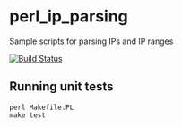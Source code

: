 # perl_ip_parsing
Sample scripts for parsing IPs and IP ranges

[<img src="https://travis-ci.org/msayson/perl_ip_parsing.svg?branch=master" alt="Build Status" />](https://travis-ci.org/msayson/perl_ip_parsing)

## Running unit tests

```
perl Makefile.PL
make test
```
